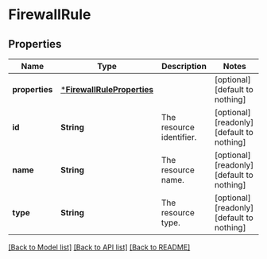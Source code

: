 # FirewallRule


## Properties
Name | Type | Description | Notes
------------ | ------------- | ------------- | -------------
**properties** | [***FirewallRuleProperties**](FirewallRuleProperties.md) |  | [optional] [default to nothing]
**id** | **String** | The resource identifier. | [optional] [readonly] [default to nothing]
**name** | **String** | The resource name. | [optional] [readonly] [default to nothing]
**type** | **String** | The resource type. | [optional] [readonly] [default to nothing]


[[Back to Model list]](../README.md#models) [[Back to API list]](../README.md#api-endpoints) [[Back to README]](../README.md)


